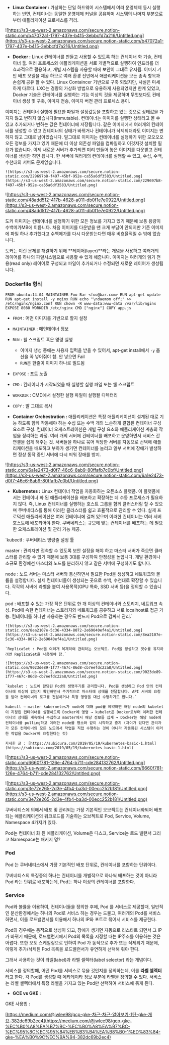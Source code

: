 - **Linux Container :** 
가상화는 단일 하드웨어 시스템에서 여러 운영체제 동시 실행하는 반면, 컨테이너는 동일한 운영체제 커널을 공유하며 시스템의 나머지 부분으로부터 애플리케이션 프로세스를 격리.

![https://s3-us-west-2.amazonaws.com/secure.notion-static.com/b47072a1-1797-437e-b415-3ebbcfd7a216/Untitled.png](https://s3-us-west-2.amazonaws.com/secure.notion-static.com/b47072a1-1797-437e-b415-3ebbcfd7a216/Untitled.png)

- **Docker :** 
Linux 컨테이너를 만들고 사용할 수 있도록 하는 컨테이너 화 기술, 컨테이너 툴.
여러 프로세스와 애플리케이션을 서로 개별적으로 실행하여 인프라를 더 효과적으로 활용하고, 개별 시스템을 사용할 때에 보안이 그대로 유지됨. 
이미지 기반 배포 모델을 제공 하므로 여러 환경 전반에서 애플리케이션을 모든 종속 항목과 손쉽게 공유 할 수 있다. Linux Containcer 기반으로 구축 되었지만, 사실은 미세하게 다르다. LXC는 경량의 가상화 방법으로 유용하게 사용되었지만 한계 있었고, Docker 기술은 컨테이너를 실행하는 기능 이상의 것을 제공하며 무엇보다도 컨테이너 생성 및 구축, 이미지 전송, 이미지 버전 관리 프로세스 용이.

이미지는 컨테이너 실행에 필요한 파일과 설정값등을 포함하고 있는 것으로 상태값을 가지지 않고 변하지 않습니다(Immutable). 컨테이너는 이미지를 실행한 상태라고 볼 수 있고 추가되거나 변하는 값은 컨테이너에 저장됩니다. 같은 이미지에서 여러개의 컨테이너를 생성할 수 있고 컨테이너의 상태가 바뀌거나 컨테이너가 삭제되더라도 이미지는 변하지 않고 그대로 남아있습니다.
말그대로 이미지는 컨테이너를 실행하기 위한 모오오오오든 정보를 가지고 있기 때문에 더 이상 의존성 파일을 컴파일하고 이것저것 설치할 필요가 없습니다. 이제 새로운 서버가 추가되면 미리 만들어 놓은 이미지를 다운받고 컨테이너를 생성만 하면 됩니다. 한 서버에 여러개의 컨테이너를 실행할 수 있고, 수십, 수백, 수천대의 서버도 문제없습니다.

    ![https://s3-us-west-2.amazonaws.com/secure.notion-static.com/229697b8-f497-45bf-952e-ca55a6df3583/Untitled.png](https://s3-us-west-2.amazonaws.com/secure.notion-static.com/229697b8-f497-45bf-952e-ca55a6df3583/Untitled.png)

![https://s3-us-west-2.amazonaws.com/secure.notion-static.com/48add512-417b-4628-a011-db0f1e7e0922/Untitled.png](https://s3-us-west-2.amazonaws.com/secure.notion-static.com/48add512-417b-4628-a011-db0f1e7e0922/Untitled.png)

도커 이미지는 컨테이너를 실행하기 위한 모든 정보를 가지고 있기 때문에 보통 용량이 수백메가MB에 이릅니다. 처음 이미지를 다운받을 땐 크게 부담이 안되지만 기존 이미지에 파일 하나 추가했다고 수백메가를 다시 다운받는다면 매우 비효율적일 수 밖에 없습니다.

도커는 이런 문제를 해결하기 위해 **레이어(layer)**라는 개념을 사용하고 여러개의 레이어를 하나의 파일시스템으로 사용할 수 있게 해줍니다. 이미지는 여러개의 읽기 전용(read only) 레이어로 구성되고 파일이 추가되거나 수정되면 새로운 레이어가 생성됩니다.

### **Dockerfile 형식**

`FROM ubuntu:14.04
MAINTAINER Foo Bar <foo@bar.com>
RUN apt-get update
RUN apt-get install -y nginx
RUN echo "\ndaemon off;" >> /etc/nginx/nginx.conf
RUN chown -R www-data:www-data /var/lib/nginx
EXPOSE 8080
WORKDIR /etc/nginx
CMD ["nginx"]
COPY app.js`

- `FROM` : 어떤 이미지를 기반으로 할지 설정
- `MAINTAINER` : 메인테이너 정보
- `RUN` : 쉘 스크립트 혹은 명령 실행
    - 이미지 생성 중에는 사용자 입력을 받을 수 있어서, apt-get install에서 `-y` 옵션을 꼭 넣어줘야 함. 안 넣으면 Fail
    - `RUN`은 한줄이 이미지 하나로 빌드됨
- `EXPOSE` : 포트 노출
- `CMD` : 컨테이너가 시작되었을 때 실행할 실행 파일 또는 쉘 스크립트
- `WORKDIR` : CMD에서 설정한 실행 파일이 실행될 디렉터리
- `COPY` : 말 그대로 복사

- **Container Orchestration :**
애플리케이션은 특정 애플리케이션이 설계된 대로 기능 하도록 함께 작동해야 하는 수십 또는 수백 개의 느슨하게 결합된 컨테이너 구성 요소로 구성. 컨테이너 오케스트레이션은 개별 구성 요소와 애플리케이션 계층의 작업을 정리하는 과정. 여러 개의 서버에 컨테이너를 배포하고 운영하면서 서비스 간 연결을 쉽게 해주는 것. 서버들을 하나로 묶어 적당한 서버를 자동으로 선택해 애플리케이션을 배포하고 부하가 생기면 컨테이너를 늘리고 일부 서버에 장애가 발생하면 정상 동작 중인 서버에 다시 띄워 장애를 방지.

![https://s3-us-west-2.amazonaws.com/secure.notion-static.com/6a1e2473-d0f7-46c6-8ab9-80ffafb7c0bf/Untitled.png](https://s3-us-west-2.amazonaws.com/secure.notion-static.com/6a1e2473-d0f7-46c6-8ab9-80ffafb7c0bf/Untitled.png)

- **Kubernetes :**
Linux 컨테이너 작업을 자동화하는 오픈소스 플랫폼.
이 플랫폼에서는 컨테이너 화 된 애플리케이션을 배포하고 확장하는 데 수동 프로세스가 필요하지 않다. 즉, Linux 컨테이너를 실행하는 호스트 그룹을 함께 클러스터링 할 수 있으며 쿠버네티스를 통해 이러한 클러스터를 쉽고 효율적으로 관리할 수 있다. 
실제 프로덕션 애플리케이션은 여러 컨테이너에 걸쳐 있으며 이러한 컨테이너는 여러 서버 호스트에 배포되어야 한다. 쿠버네티스는 규모에 맞는 컨테이너를 배포하는 데 필요한 오케스트레이션 및 관리 기능 제공.

`kubectl : 쿠버네티스 명령줄 설정 툴

master : 관리자만 접속할 수 있도록 보안 설정을 해야 하고 마스터 서버가 죽으면 클러스터를 관리할 수 없기 때문에 보통 3대를 구성하여 안정성을 높입니다. 개발 환경이나 소규모 환경에선 마스터와 노드를 분리하지 않고 같은 서버에 구성하기도 합니다.

node : 노드 서버는 마스터 서버와 통신하면서 필요한 Pod을 생성하고 네트워크와 볼륨을 설정합니다. 실제 컨테이너들이 생성되는 곳으로 수백, 수천대로 확장할 수 있습니다. 각각의 서버에 라벨을 붙여 사용목적(GPU 특화, SSD 서버 등)을 정의할 수 있습니다.

pod : 배포할 수 있는 가장 작은 단위로 한 개 이상의 컨테이너와 스토리지, 네트워크 속성. Pod에 속한 컨테이너는 스토리지와 네트워크를 공유하고 서로 localhost로 접근 가능. 컨테이너를 하나만 사용하는 경우도 반드시 Pod으로 감싸서 관리.`

    ![https://s3-us-west-2.amazonaws.com/secure.notion-static.com/8ea2107e-5c36-4334-8072-2e69040ef4a1/Untitled.png](https://s3-us-west-2.amazonaws.com/secure.notion-static.com/8ea2107e-5c36-4334-8072-2e69040ef4a1/Untitled.png)

    `ReplicaSet : Pod을 여러개 복제하여 관리하는 오브젝트. Pod을 생성하고 갯수를 유지하려면 ReplicaSet을 사용해야 함.` 

    ![https://s3-us-west-2.amazonaws.com/secure.notion-static.com/9023de89-1f77-467c-86d8-cb7eefdc22a8/Untitled.png](https://s3-us-west-2.amazonaws.com/secure.notion-static.com/9023de89-1f77-467c-86d8-cb7eefdc22a8/Untitled.png)

    `kubelet : 노드에 할당된 Pod의 생명주기를 관리합니다. Pod을 생성하고 Pod 안의 컨테이너에 이상이 없는지 확인하면서 주기적으로 마스터에 상태를 전달합니다. API 서버의 요청을 받아 컨테이너의 로그를 전달하거나 특정 명령을 대신 수행하기도 합니다.`

    kubectl → master kubernetes가 node에 대해 pod를 예약하면 해당 node의 kubelet이 지정된 컨테이너를 실행하도록 Docker에 명령 → kubelet은 Docker로부터 이러한 컨테이너의 상태를 계속해서 수집하고 master에서 해당 정보를 집계 → Docker는 해당 node에 컨테이너를 pulling하고 이러한 node를 평소와 같이 시작하고 중지 (차이가 있다면 관리자가 모든 컨테이너의 모든 노드에서 작업을 직접 수행하는 것이 아니라 자동화된 시스템이 이러한 작업을 Docker에 요청한다는 것)

    자세한 글 : [https://subicura.com/2019/05/19/kubernetes-basic-1.html](https://subicura.com/2019/05/19/kubernetes-basic-1.html)

![https://s3-us-west-2.amazonaws.com/secure.notion-static.com/6660f781-126e-4764-b711-cde284132762/Untitled.png](https://s3-us-west-2.amazonaws.com/secure.notion-static.com/6660f781-126e-4764-b711-cde284132762/Untitled.png)

![https://s3-us-west-2.amazonaws.com/secure.notion-static.com/3e72e265-2d3e-4fb4-ba3d-00ecc252b181/Untitled.png](https://s3-us-west-2.amazonaws.com/secure.notion-static.com/3e72e265-2d3e-4fb4-ba3d-00ecc252b181/Untitled.png)

쿠버네티스에 의해서 배포 및 관리되는 가장 기본적인 오브젝트는 컨테이너화되어 배포되는 애플리케이션의 워크로드를 기술하는 오브젝트로 Pod, Service, Volume, Namespace 4가지가 있다.

Pod는 컨테이너 화 된 애플리케이션, Volume은 디스크, Service는 로드 밸런서 그리고 Namespace는 패키지 명? 

### Pod

Pod 는 쿠버네티스에서 가장 기본적인 배포 단위로, 컨테이너를 포함하는 단위이다.

쿠버네티스의 특징중의 하나는 컨테이너를 개별적으로 하나씩 배포하는 것이 아니라 Pod 라는 단위로 배포하는데, Pod는 하나 이상의 컨테이너를 포함한다.

### Service

Pod와 볼륨을 이용하여, 컨테이너들을 정의한 후에, Pod 를 서비스로 제공할때, 일반적인 분산환경에서는 하나의 Pod로 서비스 하는 경우는 드물고, 여러개의 Pod를 서비스하면서, 이를 로드밸런서를 이용해서 하나의 IP와 포트로 묶어서 서비스를 제공한다.

Pod의 경우에는 동적으로 생성이 되고, 장애가 생기면 자동으로 리스타트 되면서 그 IP가 바뀌기 때문에, 로드밸런서에서 Pod의 목록을 지정할 때는 IP주소를 이용하는 것은 어렵다. 또한 오토 스케일링으로 인하여 Pod 가 동적으로 추가 또는 삭제되기 때문에, 이렇게 추가/삭제된 Pod 목록을 로드밸런서가 유연하게 선택해 줘야 한다.

그래서 사용하는 것이 라벨(label)과 라벨 셀렉터(label selector) 라는 개념이다.

서비스를 정의할때, 어떤 Pod를 서비스로 묶을 것인지를 정의하는데, 이를 **라벨 셀렉터**라고 한다. 각 Pod를 생성할 때 메타데이타 정보 부분에 라벨을 정의할 수 있다. 서비스는 라벨 셀렉터에서 특정 라벨을 가지고 있는 Pod만 선택하여 서비스에 묶게 된다.

- **GCE vs GKE :**

GKE 사용법 :

[https://medium.com/@jwlee98/gcp-gke-차근-차근-알아보기-1탄-gke-개요-382dc69b2ec4](https://medium.com/@jwlee98/gcp-gke-%EC%B0%A8%EA%B7%BC-%EC%B0%A8%EA%B7%BC-%EC%95%8C%EC%95%84%EB%B3%B4%EA%B8%B0-1%ED%83%84-gke-%EA%B0%9C%EC%9A%94-382dc69b2ec4)
